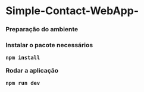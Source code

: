 # Simple-Contact-WebApp-

<h3> Preparação do ambiente <h3>

<p>Instalar o pacote necessários </p>

```shell
npm install
```

<p>Rodar a aplicação </p>

```shell
npm run dev
```
